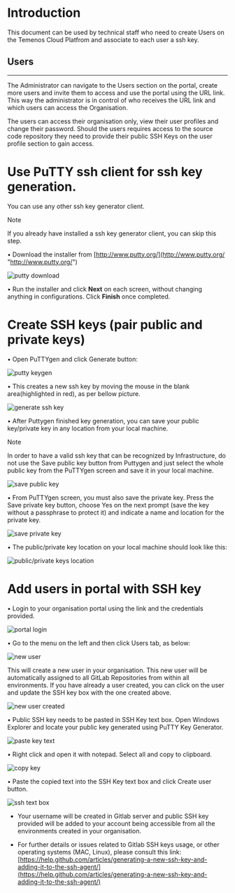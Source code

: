 
# Introduction #
This document can be used by technical staff who need to create Users on the Temenos Cloud Platfrom and associate to each user a ssh key. 

## **Users**

----------

The Administrator can navigate to the Users section on the portal, create more users and invite them to access and use the portal using the URL link. This way the administrator is in control of who receives the URL link and which users can access the Organisation.

The users can access their organisation only, view their user profiles and change their password. Should the users requires access to the source code repository they need to provide their public SSH Keys on the user profile section to gain access.


# Use PuTTY ssh client for ssh key generation. #

You can use any other ssh key generator client.

> [!Note]
> If you already have installed a ssh key generator client, you can skip this step.

•	Download the installer from [http://www.putty.org/](http://www.putty.org/ "http://www.putty.org/")

![putty download](./images/putty-download.png)

•	Run the installer and click **Next** on each screen, without changing anything in configurations. Click **Finish** once completed.

# Create SSH keys (pair public and private keys) #

•	Open PuTTYgen and click Generate button:

![putty keygen](./images/putty-keygen.png)

•	This creates a new ssh key by moving the mouse in the blank area(highlighted in red), as per bellow picture.

![generate ssh key](./images/putty-keygen-random.png)

•	After Puttygen finished key generation, you can save your public key/private key in any location from your local machine.

> [!Note]
> In order to have a valid ssh key that can be recognized by 
>  Infrastructure, do not use the Save public key button from Puttygen and just select the whole public key from the PuTTYgen screen and save it in your local machine.

![save public key](./images/putty-keygen-publickey.png)

•	From PuTTYgen screen, you must also save the private key. Press the Save private key button, choose Yes on the next prompt (save the key without a passphrase to protect it) and indicate a name and location for the private key.

![save private key](./images/putty-keygen-privatekey.png)

•	The public/private key location on your local machine should look like this:

![public/private keys location](./images/putty-keygen-keyslocation.png)

# Add users in portal with SSH key #

•	Login to your organisation portal using the link and the credentials provided.

![portal login](./images/user-login.png)

•	Go to the menu on the left and then click Users tab, as below:

![new user](./images/users-tab.png)

This will create a new user in your organisation. This new user will be automatically assigned to all GitLab Repositories from within all environments. If you have already a user created, you can click on the user and update the SSH key box with the one created above.

![new user created](./images/new-user-created.png)

•	Public SSH key needs to be pasted in SSH Key text box. Open Windows Explorer and locate your public key generated using PuTTY Key Generator. 

![paste key text](./images/putty-keygen-publicselect.png)

• Right click and open it with notepad. Select all and copy to clipboard.

![copy key](./images/copy-key.png)

•	Paste the copied text into the SSH Key text box and click Create user button.

![ssh text box](./images/ssh-text-box.png)

- Your username will be created in Gitlab server and public SSH key provided will be added to your account being accessible from all the environments created in your organisation.

- For further details or issues related to Gitlab SSH keys usage, or other operating systems (MAC, Linux), please consult this link:  [https://help.github.com/articles/generating-a-new-ssh-key-and-adding-it-to-the-ssh-agent/](https://help.github.com/articles/generating-a-new-ssh-key-and-adding-it-to-the-ssh-agent/)

